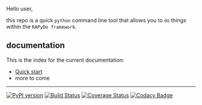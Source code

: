 Hello user,

this repo is a quick `python` command line tool that allows you to
`do` things within the `RAPyDo framework`.

## documentation

This is the index for the current documentation:

-   [Quick start](docs/quickstart.md)
-   more to come

---

[![PyPI version](https://badge.fury.io/py/rapydo-controller.svg)](https://badge.fury.io/py/rapydo-controller) [![Build Status](https://travis-ci.org/rapydo/do.svg?branch=master)](https://travis-ci.org/rapydo/do) [![Coverage Status](https://coveralls.io/repos/github/rapydo/do/badge.svg?branch=master)](https://coveralls.io/github/rapydo/do?branch=master) [![Codacy Badge](https://api.codacy.com/project/badge/Grade/9e552a06046d479db90623d7af44044b)](https://app.codacy.com/app/rapydo/do?utm_source=github.com&utm_medium=referral&utm_content=rapydo/do&utm_campaign=Badge_Grade_Dashboard)
